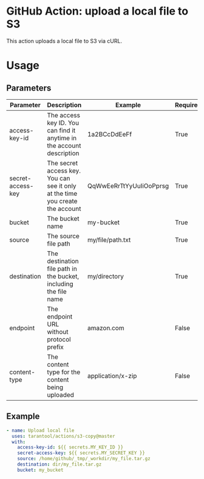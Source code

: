 # GitHub Action: upload a local file to S3

This action uploads a local file to S3 via cURL.

# Usage

## Parameters

| Parameter         | Description                                                                   | Example                 | Required | Default                      |
|-------------------|-------------------------------------------------------------------------------|-------------------------|----------|------------------------------|
| access-key-id     | The access key ID. You can find it anytime in the account description         | 1a2BCcDdEeFf            | True     | -                            |
| secret-access-key | The secret access key. You can see it only at the time you create the account | QqWwEeRrTtYyUuIiOoPprsg | True     | -                            |
| bucket            | The bucket name                                                               | my-bucket               | True     | -                            |
| source            | The source file path                                                          | my/file/path.txt        | True     | -                            |
| destination       | The destination file path in the bucket, including the file name              | my/directory            | True     | -                            |
| endpoint          | The endpoint URL without protocol prefix                                      | amazon.com              | False    | hb.bizmrg.com                |
| content-type      | The content type for the content being uploaded                               | application/x-zip       | False    | application/x-compressed-tar |

## Example

```YAML
- name: Upload local file
  uses: tarantool/actions/s3-copy@master
  with:
    access-key-id: ${{ secrets.MY_KEY_ID }} 
    secret-access-key: ${{ secrets.MY_SECRET_KEY }}
    source: /home/github/_tmp/_workdir/my_file.tar.gz
    destination: dir/my_file.tar.gz
    bucket: my_bucket
```
